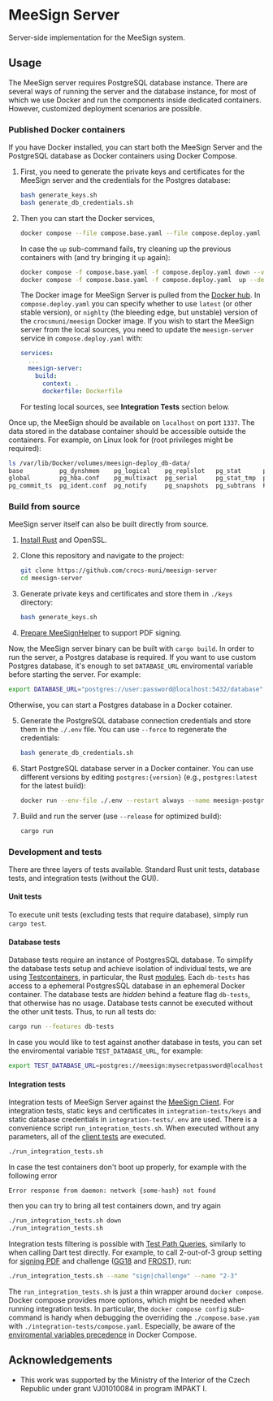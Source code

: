 # MeeSign Server

Server-side implementation for the MeeSign system.

## Usage

The MeeSign server requires PostgreSQL database instance. There are several
ways of running the server and the database instance, for most of which we use
Docker and run the components inside dedicated containers. However, customized
deployment scenarios are possible.

### Published Docker containers

If you have Docker installed, you can start both the MeeSign Server and the
PostgreSQL database as Docker containers using Docker Compose.

1. First, you need to generate the private keys and certificates for the
   MeeSign server and the credentials for the Postgres database:

    ```bash
    bash generate_keys.sh
    bash generate_db_credentials.sh

2. Then you can start the Docker services, 

    ```bash
    docker compose --file compose.base.yaml --file compose.deploy.yaml  up --detach
    ```

    In case the `up` sub-command fails, try cleaning up the previous containers
    with (and try bringing it `up` again):

    ```bash
    docker compose -f compose.base.yaml -f compose.deploy.yaml down --volumes --remove-orphans
    docker compose -f compose.base.yaml -f compose.deploy.yaml  up --detach
    ```
    The Docker image for MeeSign Server is pulled from the [Docker
    hub](https://hub.docker.com/r/crocsmuni/meesign). In `compose.deploy.yaml` you can
    specify whether to use `latest` (or other stable version), or `nighlty`
    (the bleeding edge, but unstable) version of the `crocsmuni/meesign` Docker
    image. If you wish to start the MeeSign server from the local sources, you
    need to update the `meesign-server` service in `compose.deploy.yaml` with:

    ```yaml
    services:
      ... 
      meesign-server:
        build:
          context: .
          dockerfile: Dockerfile
    ```

    For testing local sources, see **Integration Tests** section below.

Once up, the MeeSign should be available on `localhost` on port `1337`. The
data stored in the database container should be accessible outside the
containers. For example, on Linux look for (root privileges might be required):

```bash
ls /var/lib/Docker/volumes/meesign-deploy_db-data/
base          pg_dynshmem    pg_logical    pg_replslot   pg_stat      pg_tblspc    pg_wal                postgresql.conf
global        pg_hba.conf    pg_multixact  pg_serial     pg_stat_tmp  pg_twophase  pg_xact               postmaster.opts
pg_commit_ts  pg_ident.conf  pg_notify     pg_snapshots  pg_subtrans  PG_VERSION   postgresql.auto.conf  postmaster.pid
```

### Build from source

MeeSign server itself can also be built directly from source.

1. [Install Rust](https://www.rust-lang.org/tools/install) and OpenSSL.

2. Clone this repository and navigate to the project:

   ```bash
   git clone https://github.com/crocs-muni/meesign-server
   cd meesign-server
   ```

3. Generate private keys and certificates and store them in `./keys` directory:

   ```bash
   bash generate_keys.sh
   ```

4. [Prepare MeeSignHelper](https://github.com/dufkan/meesign-helper) to support PDF signing.

Now, the MeeSign server binary can be built with `cargo build`. In order to run
the server, a Postgres database is required. If you want to use custom Postgres
database, it's enough to set `DATABASE_URL` enviromental variable before
starting the server. For example:

```bash
export DATABASE_URL="postgres://user:password@localhost:5432/database"
```

Otherwise, you can start a Postgres database in a Docker cotainer.

5. Generate the PostgreSQL database connection credentials and store them in
   the `./.env` file. You can use `--force` to regenerate the credentials:

   ```bash
   bash generate_db_credentials.sh
   ```

6. Start PostgreSQL database server in a Docker container. You can use
   different versions by editing `postgres:{version}` (e.g., `postgres:latest`
   for the latest build):

   ```bash
   docker run --env-file ./.env --restart always --name meesign-postgres --user postgres --publish 5432:5432 postgres:17
   ```

7. Build and run the server (use `--release` for optimized build):

   ```bash
   cargo run
   ```

### Development and tests

There are three layers of tests available. Standard Rust unit tests, database
tests, and integration tests (without the GUI).

#### Unit tests

To execute unit tests (excluding tests that require database), simply run `cargo test`.

#### Database tests

Database tests require an instance of PostgresSQL database. To simplify the
database tests setup and achieve isolation of individual tests, we are using
[Testcontainers](https://testcontainers.com/), in particular, the Rust
[modules](https://github.com/testcontainers/testcontainers-rs-modules-community/).
Each `db-tests` has access to a ephemeral PostgresSQL database in an ephemeral
Docker container. The database tests are _hidden_ behind a feature flag
`db-tests`, that otherwise has no usage. Database tests cannot be executed
without the other unit tests. Thus, to run all tests do:

```bash
cargo run --features db-tests
```

In case you would like to test against another database in tests, you can set
the enviromental variable `TEST_DATABASE_URL`, for example:

```bash
export TEST_DATABASE_URL=postgres://meesign:mysecretpassword@localhost:5433/meesign
```

#### Integration tests

Integration tests of MeeSign Server against the [MeeSign
Client](https://github.com/crocs-muni/meesign-client.git). For integration
tests, static keys and certificates in `integration-tests/keys` and static
database credentials in `integration-tests/.env` are used. There is a
convenience script `run_integration_tests.sh`. When executed without any
parameters, all of the [client
tests](https://github.com/crocs-muni/meesign-client/blob/main/meesign_core/test/core_test.dart)
are executed.

```bash
./run_integration_tests.sh
```

In case the test containers don't boot up properly, for example with the following error

```text
Error response from daemon: network {some-hash} not found
```
then you can try to bring all test containers down, and try again

```bash
./run_integration_tests.sh down
./run_integration_tests.sh
```

Integration tests filtering is possible with [Test Path
Queries](https://pub.dev/packages/test#test-path-queries), similarly to when
calling Dart test directly. For example, to call 2-out-of-3 group setting for
[signing
PDF](https://github.com/crocs-muni/meesign-client/blob/main/meesign_core/test/core_test.dart#L220)
and challenge
([GG18](https://github.com/crocs-muni/meesign-client/blob/main/meesign_core/test/core_test.dart#L226C26-L228)
and
[FROST](https://github.com/crocs-muni/meesign-client/blob/main/meesign_core/test/core_test.dart#L240-L241)),
run:

```bash
./run_integration_tests.sh --name "sign|challenge" --name "2-3"
```

The `run_integration_tests.sh` is just a thin wrapper around `docker compose`.
Docker compose provides more options, which might be needed when running
integration tests. In particular, the `docker compose config` sub-command is
handy when debugging the overriding the `./compose.base.yam` with
`./integration-tests/compose.yaml`. Especially, be aware of the [enviromental
variables
precedence](https://docs.docker.com/compose/how-tos/environment-variables/envvars-precedence/)
in Docker Compose.

## Acknowledgements

* This work was supported by the Ministry of the Interior of the Czech Republic under grant VJ01010084 in program IMPAKT I.
